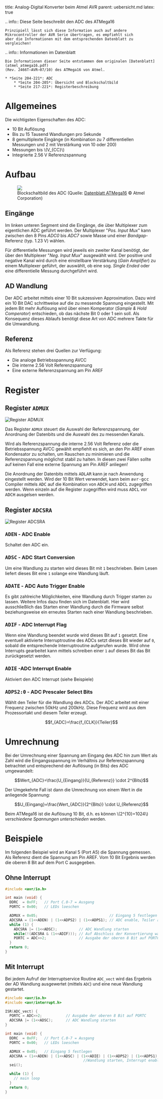 title: Analog-Digital Konverter beim Atmel AVR
parent: uebersicht.md
latex: true

.. info:: Diese Seite beschreibt den ADC des ATMega16

    Prinzipiell lässt sich diese Information auch auf andere Mikrocontroller der AVR Serie übertragen, es empfiehlt sich
    aber die Informationen mit dem entsprechenden Datenblatt zu vergleichen!

.. info:: Informationen im Datenblatt

    Die Informationen dieser Seite entstammen dem originalen [Datenblatt](atmel_atmega16.pdf)
    (Rev. 2466T–AVR–07/10) des ATMega16 von Atmel.

    * *Seite 204-221*: ADC
        * *Seite 204-205*: Übersicht und Blockschaltbild
        * *Seite 217-221*: Registerbeschreibung

# Allgemeines
Die wichtigsten Eigenschaften des ADC:

* 10 Bit Auflösung
* Bis zu 15 Tausend Wandlungen pro Sekunde
* 8 gemultiplexte Eingänge (in Kombination zu 7 differentiellen Messungen und 2 mit Verstärkung von 10 oder 200)
* Messungen bis \\(V_{CC}\\)
* Integrierte 2.56 V Referenzspannung

# Aufbau
<figure><img src="avr_adc.svg"><figcaption>Blockschaltbild des ADC (Quelle: <a href="http://www.atmel.com/images/doc2466.pdf">Datenblatt ATMega16</a> &copy; Atmel Corporation)</figcaption></figure>

## Eingänge
Im linken unteren Segment sind die Eingänge, die über Multiplexer zum eigentlichen ADC geführt werden. Der Multiplexer "*Pos. Input Mux*" kann zwischen den 8 Pins *ADC0* bis *ADC7* sowie Masse und einer *Bandgap*-Referenz (typ. 1.23 V) wählen.

Für differentielle Messungen wird jeweils ein zweiter Kanal benötigt, der über den Multiplexer "*Neg. Input Mux*" ausgewählt wird. Der positive und negative Kanal wird durch eine einstellbare Verstärkung (*Gain Amplifier*) zu einem Multiplexer geführt, der auswählt, ob eine sog. *Single Ended* oder eine differentielle Messung durchgeführt wird.

## AD Wandlung
Der ADC arbeitet mittels einer 10 Bit sukzessiven Approximation. Dazu wird ein 10 Bit DAC schrittweise auf die zu messende Spannung eingestellt. Mit jedem Bit mehr Auflösung wird über einen Komperator (*Sample & Hold Comperator*) entschieden, ob das nächste Bit 0 oder 1 sein soll. Als Konsequenz dieses Ablaufs benötigt diese Art von ADC mehrere Takte für die Umwandlung.

## Referenz
Als Referenz stehen drei Quellen zur Verfügung:

* Die analoge Betriebsspannung AVCC
* Die interne 2.56 Volt Referenzspannung
* Eine externe Referenzspannung am Pin AREF

# Register
## Register `ADMUX`

![Register ADMUX](avr_adc_admux.svg)

Das Register `ADMUX` steuert die Auswahl der Referenzspannung, der Anordnung der Datenbits und die Auswahl des zu messenden Kanals.

Wird als Referenzspannung die interne 2.56 Volt Referenz oder die Betriebsspannung AVCC gewählt empfiehlt es sich, an den Pin AREF einen Kondensator zu schalten, um Rauschen zu minimieren und die Referenzspannung möglichst stabil zu halten. In diesen zwei Fällen sollte auf keinen Fall eine externe Spannung am Pin AREF anliegen!

Die Anordnung der Datenbits mittels <samp>ADLAR</samp> kann je nach Anwendung eingestellt werden. Wird der 10 Bit Wert verwendet, kann beim <samp>avr-gcc</samp> Compiler mittels <samp>ADC</samp> auf die Kombination von <samp>ADCH</samp> und <samp>ADCL</samp> zugegriffen werden. Wenn einzeln auf die Register zugegriffen wird muss <samp>ADCL</samp> vor <samp>ADCH</samp> ausgelsen werden.

## Register `ADCSRA`

![Register ADCSRA](avr_adc_adcsra.svg)

### <samp>ADEN</samp> - ADC Enable

Schaltet den ADC ein.

### <samp>ADSC</samp> - ADC Start Conversion

Um eine Wandlung zu starten wird dieses Bit mit `1` beschrieben. Beim Lesen liefert dieses Bit eine `1` solange eine Wandlung läuft.

### <samp>ADATE</samp> - ADC Auto Trigger Enable

Es gibt zahlreiche Möglichkeiten, eine Wandlung durch Trigger starten zu lassen. Weitere Infos dazu finden sich im Datenblatt. Hier wird ausschließlich das Starten einer Wandlung durch die Firmware selbst beziehungsweise ein erneutes Starten nach einer Wandlung beschrieben.

### <samp>ADIF</samp> - ADC Interrupt Flag

Wenn eine Wandlung beendet wurde wird dieses Bit auf `1` gesetzt. Eine eventuell aktivierte Interruptroutine des ADCs setzt dieses Bit wieder auf `0`, sobald die entsprechende Interruptroutine aufgerufen wurde. Wird ohne Interrupts gearbeitet kann mittels schreiben einer `1` auf dieses Bit das Bit zurückgesetzt werden.

### <samp>ADIE</samp> -ADC Interrupt Enable

Aktiviert den ADC Interrupt (siehe Beispiele)

### <samp>ADPS2:0</samp> - ADC Prescaler Select Bits

Wählt den Teiler für die Wandlung des ADCs. Der ADC arbeitet mit einer Frequenz zwischen 50kHz und 200kHz. Diese Frequenz wird aus dem Prozessortakt und diesem Teiler erzeugt.

$$f_{ADC}=\frac{f_{CLK}}{Teiler}$$

# Umrechnung

Bei der Umrechnung einer Spannung am Eingang des ADC hin zum Wert als Zahl wird die Eingangsspannung im Verhältnis zur
Referenzspannung betrachtet und entsprechend der Auflösung (in Bits} des ADC umgewandelt:

$$Wert_{ADC}=\frac{U_{Eingang}}{U_{Referenz}} \cdot 2^{Bits}$$

Der Umgekehrte Fall ist dann die Umrechnung von einem Wert in die anliegende Spannung:

$$U_{Eingang}=\frac{Wert_{ADC}}{2^{Bits}} \cdot U_{Referenz}$$

Beim ATMega16 ist die Auflösung 10 Bit, d.h. es können \\(2^{10}=1024\\) *verschiedene Spannungen unterschieden* werden.

# Beispiele
Im folgenden Beispiel wird an Kanal 5 (Port A5) die Spannung gemessen. Als Referenz dient die Spannung am Pin AREF. Vom
10 Bit Ergebnis werden die oberen 8 Bit auf dem Port C ausgegeben.

## Ohne Interrupt

```c
#include <avr/io.h>

int main (void) {
  DDRC  = 0xFF;   // Port C.0-7 = Ausgang
  PORTC = 0x00;   // LEDs loeschen

  ADMUX = 0x05;                                 // Eingang 5 festlegen
  ADCSRA = (1<<ADEN) | (1<<ADPS2) | (1<<ADPS1); // ADC enable, Teiler auf 64
  while (1) {
    ADCSRA |= (1<<ADSC);          // ADC Wandlung starten
    while(!(ADCSRA & (1<<ADIF))); // Auf Abschluss der Konvertierung warten (ADIF-bit)
    PORTC = ADC>>2;               // Ausgabe der oberen 8 Bit auf PORTC
  }
  return 0;
}
```

## Mit Interrupt
Bei jedem Aufruf der Interruptservice Routine `ADC_vect` wird das Ergebnis der AD Wandlung ausgewertet (mittels `ADC`) und
eine neue Wandlung gestartet.

```c
#include <avr/io.h>
#include <avr/interrupt.h>

ISR(ADC_vect) {
  PORTC = ADC>>2;           // Ausgabe der oberen 8 Bit auf PORTC
  ADCSRA |= (1<<ADSC);      // ADC Wandlung starten
}

int main (void) {
  DDRC  = 0xFF;   // Port C.0-7 = Ausgang
  PORTC = 0x00;   // LEDs loeschen

  ADMUX = 0x05;   // Eingang 5 festlegen
  ADCSRA = (1<<ADEN) | (1<<ADSC) | (1<<ADIE) | (1<<ADPS2) | (1<<ADPS1); // ADC enable,
                                    //Wandlung starten, Interrupt enable, Teiler auf 64
  sei();

  while (1) {
    // main loop
  }
  return 0;
}
```